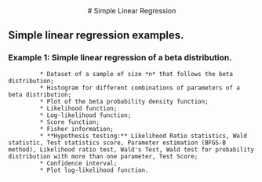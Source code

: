 <center># Simple Linear Regression</center>

## Simple linear regression examples.

### Example 1: Simple linear regression of a beta distribution.
             * Dataset of a sample of size *n* that follows the beta distribution;
             * Histogram for different combinations of parameters of a beta distribution;
             * Plot of the beta probability density function;
             * Likelihood function;
             * Log-likelihood function;
             * Score function;
             * Fisher information;
             * **Hypothesis testing:** Likelihood Ratio statistics, Wald statistic, Test statistics score, Parameter estimation (BFGS-B method), Likelihood ratio test, Wald's Test, Wald test for probability distribution with more than one parameter, Test Score;
             * Confidence interval;
             * Plot log-likelihood function.
             
             
           

